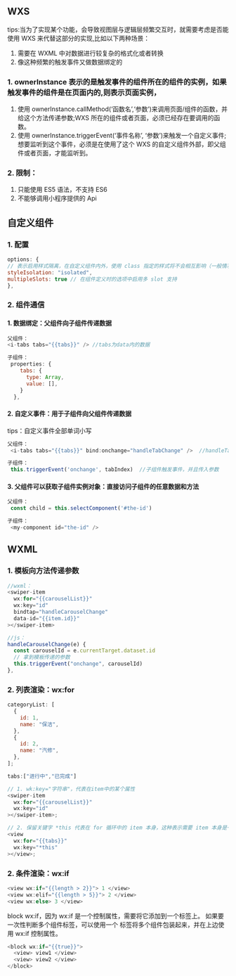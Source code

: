 ## WXS

tips:当为了实现某个功能，会导致视图层与逻辑层频繁交互时，就需要考虑是否能使用 WXS 来代替这部分的实现,比如以下两种场景：

1. 需要在 WXML 中对数据进行较复杂的格式化或者转换
2. 像这种频繁的触发事件又做数据绑定的

### 1. ownerInstance 表示的是触发事件的组件所在的组件的实例，如果触发事件的组件是在页面内的,则表示页面实例，

1. 使用 ownerInstance.callMethod(‘函数名’,‘参数’)来调用页面/组件的函数，并给这个方法传递参数;WXS 所在的组件或者页面，必须已经存在要调用的函数。
2. 使用 ownerInstance.triggerEvent(‘事件名称’, ‘参数’)来触发一个自定义事件;想要监听到这个事件，必须是在使用了这个 WXS 的自定义组件外部，即父组件或者页面，才能监听到。

### 2. 限制：

1.  只能使用 ES5 语法，不支持 ES6
2.  不能够调用小程序提供的 Api

## 自定义组件

### 1. 配置

```js
options: {
// 表示启用样式隔离，在自定义组件内外，使用 class 指定的样式将不会相互影响（一般情况下的默认值）
styleIsolation: "isolated",
multipleSlots: true // 在组件定义时的选项中启用多 slot 支持
},
```

### 2. 组件通信

#### 1. 数据绑定：父组件向子组件传递数据

```js
父组件：
<i-tabs tabs="{{tabs}}" /> //tabs为data内的数据

子组件：
 properties: {
    tabs: {
      type: Array,
      value: [],
    }
  },
```

#### 2. 自定义事件：用于子组件向父组件传递数据

tips：自定义事件全部单词小写

```js
父组件：
 <i-tabs tabs="{{tabs}}" bind:onchange="handleTabChange" />  //handleTabChange 为父组件中的回调函数

子组件：
 this.triggerEvent('onchange', tabIndex)  //子组件触发事件，并且传入参数
```

#### 3. 父组件可以获取子组件实例对象：直接访问子组件的任意数据和方法

```js
父组件：
 const child = this.selectComponent('#the-id')

子组件：
 <my-component id="the-id" />
```

## WXML

### 1. 模板向方法传递参数

```js
//wxml：
<swiper-item
  wx:for="{{carouselList}}"
  wx:key="id"
  bindtap="handleCarouselChange"
  data-id="{{item.id}}"
></swiper-item>

//js：
handleCarouselChange(e) {
  const carouselId = e.currentTarget.dataset.id
  // 拿到模板传递的参数
  this.triggerEvent("onchange", carouselId)
},
```

### 2. 列表渲染：wx:for

```js
categoryList: [
  {
    id: 1,
    name: "保洁",
  },
  {
    id: 2,
    name: "汽修",
  },
];

tabs:["进行中","已完成"]

// 1. wk:key="字符串"，代表在item中的某个属性
<swiper-item
  wx:for="{{carouselList}}"
  wx:key="id"
></swiper-item>;

// 2. 保留关键字 *this 代表在 for 循环中的 item 本身，这种表示需要 item 本身是一个唯一的字符串或者数字
<view
  wx:for="{{tabs}}"
  wx:key="*this"
></view>;
```

### 2. 条件渲染：wx:if

```js
<view wx:if="{{length > 2}}"> 1 </view>
<view wx:elif="{{length > 5}}"> 2 </view>
<view wx:else> 3 </view>
```

block wx:if，因为 wx:if 是一个控制属性，需要将它添加到一个标签上。
如果要一次性判断多个组件标签，可以使用一个 <block/> 标签将多个组件包装起来，并在上边使用 wx:if 控制属性。

```js
<block wx:if="{{true}}">
  <view> view1 </view>
  <view> view2 </view>
</block>
```
